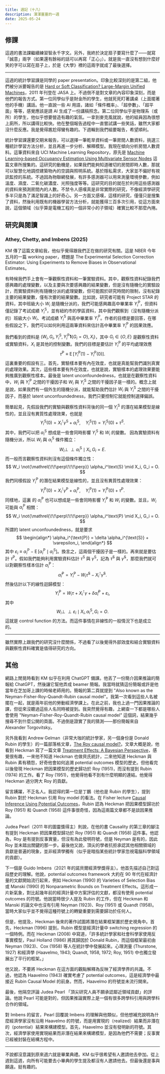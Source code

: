 ```yaml
---
title: 週記（十八）
description: 渾渾噩噩的一週
date: 2025-05-24
---
```


## 修課

這週的書法課繼續練習智永千字文。另外，我終於決定扇子要寫什麼了——就寫「誠意」兩字（如果還有餘裕的話可以再寫「正心」）。就是我一直沒有想到什麼好笑的字可以寫在扇子上，於是《大學》裡的這兩字就成了最後選擇。

---

這週的統計學習課是同學的 paper presentation。印象比較深刻的是第二組，他們被分派要報告的是 [Hard or Soft Classification? Large-Margin Unified Machines](https://www.tandfonline.com/doi/abs/10.1198/jasa.2011.tm10319)，2011 年刊登在 JASA 上。不過倒不是對文章的內容印象深刻，而是他們的報告方式。第一位同學似乎是財金所的學生，他就死死盯著講桌（上面擺著他的手機）講話。他一直說一些 AI 用語，諸如「條件概率」、「超參數」、「超平面」等等，感覺應該是請 AI 生成了一份講稿照念。第二位同學似乎是物理系（或所）的學生，他似乎想要營造有趣的氣氛。一拿到麥克風就說，他的組員因為很想上廁所，所以講得比較快。他在整個報告過程中一直嘗試講一些笑話，雖然大家都沒什麼反應。我是覺得尷尬得蠻有趣的。下週輪到我們組要報告，希望順利。

統計學習課還要交期末報告，可以選擇一筆乾旱資料或一筆房間人數資料，挑選三種統計學習方法分析，並且再進一步分析、解釋模型。我現在傾向分析房間人數資料。這筆資料來自 UCI Machine Learning Repository，原先是 [Machine Learning-based Occupancy Estimation Using Multivariate Sensor Nodes](https://ieeexplore.ieee.org/stamp/stamp.jsp?tp=&arnumber=8644432&tag=1) 這篇文章所搜集的。這研究的動機是，如果我們能夠知道確切的房間即時人數，那就可以智慧化地調控建築物內的空調與照明系統。基於隱私需求，大家並不偏好有視訊監控的系統。不過因為物聯網發展，有許多感測器可以用來測量環境參數，例如溫度、濕度、二氧化碳濃度、光照強度等等。這研究的目的就在於利用這些感測器的資料來預測房間內的人數。不禁令人感嘆真是非常實際的研究，不像經濟學研究多半只是為了滿足智識上的好奇心。另一方面又感嘆，這樣的研究，僅僅只是搜集了資料，然後利用既有的機器學習方法分析，就能獲得三百多次引用，從這方面來說，這個領域（似乎算是電機工程的一個非常小的子領域）確實比較不那麼內捲。

## 研究與閱讀

### Athey, Chetty, and Imbens (2025)

KM 傳了這篇文章給我，他似乎覺得跟我們正在做的研究有關。這是 NBER 今年五月的一篇 working paper，標題是 The Experimental Selection Correction Estimator: Using Experiments to Remove Biases in Observational Estimates。

有時候我們手上會有一筆觀察性資料和一筆實驗資料。其中，觀察性資料紀錄我們感興趣的處理變數，以及主要與次要感興趣的結果變數，但是沒有隨機化的實驗設計，而實驗資料則有隨機分派的處理變數，但可能囿於研究時間的限制，沒有紀錄主要的結果變數，僅有次要的結果變數。比如說，研究者可能有 Project STAR 的資料，其中班級大小 $W_i$ 是隨機分派的，我們可能感興趣高中畢業率 $Y_i^\text{P}$，但資料僅記錄了考試成績 $Y_i^\text{S}$，並有紐約市的學區資料，其中我們觀察到（沒有隨機分派的）班級大小 $W_i$、考試成績 $Y_i^\text{S}$ 與高中畢業率 $Y_i^\text{P}$。作者的目標是要回答，在哪些假設之下，我們可以如何利用這兩筆資料來估計高中畢業率 $Y_i^\text{P}$ 的因果效應。

我們看到的資料是 $(W_i, G_i, Y_i^\text{S}, Y_i^\text{P}\mathbf{1}\{G_i = O\}, X_i)$，其中 $G_i \in \{O, E\}$ 是觀察性資料或實驗資料，$X_i$ 是其他的控制變數。我們的目標是要估計 $Y_i^\text{P}$ 的平均處理效應
$$
\tau^{\text{P}} \equiv \operatorname{E}[Y_i^\text{P}(1) - Y_i^\text{P}(0)].
$$
這裏重要的假設有三。首先，實驗樣本要有內在效度，也就是真能幫我們識別真實的處理效果。其次，這些樣本要有外在效度，也就是說，實驗樣本的處理效果要能夠推廣到觀察性樣本。最後是 latent unconfoundedness，也就是在觀察性資料中，$W_i$ 與 $Y_i^\text{P}$ 之間的干擾因子和 $W_i$ 與 $Y_i^\text{S}$ 之間的干擾因子是一樣的。概念上就是說，如果我們有一個外生的隨機分派，就能幫助我們估計 $W_i$ 與 $Y_i^\text{S}$ 之間的干擾因子，而基於 latent unconfoundedness，我們只要控制它就能控制選擇偏誤。

簡單起見，先假設我們的實驗與觀察性資料背後的同一個 $Y_i^\text{S}$ 的潛在結果模型是線性的，並且沒有異質性處理效果，也就是
$$
Y_i^{\text{S}}(0) = X_i^\intercal \gamma^\text{S} + \alpha_i^\text{S},
\quad 
Y_i^{\text{S}}(1) = Y_i^{\text{S}}(0) + \tau^S. 
$$
其中，我們可以把 $\alpha_i^\text{S}$ 想成是一些會同時影響 $Y_i^{\text{S}}$ 和 $W_i$ 的變數。
因為實驗資料有隨機分派，所以 $W_i$ 與 $\alpha_i^\text{S}$ 條件獨立：
$$
W_i \perp\!\!\!\perp \alpha_i^\text{S} \mid X_i, G_i = E.
$$
而一般而言觀察性資料則沒有這個條件獨立性：
$$
W_i \not{\mathrel{\!\!\perp\!\!\!\perp}} \alpha_i^\text{S} \mid X_i, G_i = O.
$$
我們同樣假設 $Y_i^{\text{P}}$ 的潛在結果模型是線性的，並且沒有異質性處理效果：
$$
Y_i^{\text{P}}(0) = X_i^\intercal \gamma^\text{P} + \alpha_i^\text{P},
\quad
Y_i^{\text{P}}(1) = Y_i^{\text{P}}(0) + \tau^\text{P}.
$$
同樣地，這裏 的 $\alpha_i^\text{P}$ 也可以想成是一些會同時影響 $Y_i^{\text{P}}$ 和 $W_i$ 的變數。並且，$W_i$ 可能與 $\alpha_i^\text{P}$ 相關：
$$
W_i \not{\mathrel{\!\!\perp\!\!\!\perp}} \alpha_i^\text{P} \mid X_i, G_i = O.
$$
所謂的 latent unconfoundedness，就是要求
$$
\begin{align*}
\alpha_i^{\text{P}} = \delta \alpha_i^{\text{S}} + \varepsilon_i,
\end{align*}
$$
其中 $\varepsilon_i \equiv \alpha_i^{\text{P}} - \operatorname{E}[\alpha_i^{\text{P}} \mid \alpha_i^{\text{S}}]$。換言之，這兩個干擾因子是一樣的。再來就是要估計 $\tau^\text{P}$。假如我們能夠利用實驗資料估計 $\tau^\text{S}$ 與 $\gamma^\text{S}$，記為 $\hat{\tau}^\text{S}$ 與 $\hat{\gamma}^\text{S}$，那麼我們就可以對觀察性樣本估計 $\alpha_i^\text{P}$：
$$
\hat{\alpha}_i^{\text{P}} = Y_i^{\text{P}} - W_i \hat{\tau}^\text{S} - X_i^\intercal \hat{\gamma}^\text{S}.
$$
然後估計以下的線性迴歸模型：
$$
Y_i^{\text{P}} = W_i \tau + X_i^\intercal \gamma + \delta \hat{\alpha}_i^{\text{P}} + \varepsilon_i,
$$
其中
$$
W_i \perp\!\!\!\perp \varepsilon_i \mid X_i, \alpha_i^\text{S}, G_i = O.
$$
這就是 control function 的方法。而這件事情在非線性的一般情況下也是成立的。

---

雖然實際上跟我們的研究沒什麼關係，不過看了以後覺得外部效度和結合實驗資料與觀察性資料確實是值得研究的方向。

## 其他

網路上閒晃時看到 KM 似乎在利用 ChatGPT 備課。他丟了一份簡介因果推論的簡報給 ChatGPT，然後讓它幫他弄成 beamer 簡報。我當時就猜這份簡報或許是他當年在芝加哥上課的時候老師用的。簡報的第二頁就提到 "Also known as the Neyman-Fisher-Roy-Quandt-Rubin causal model"。我第一次看到這些人名被擺在一起，就是兩年前他的勞動經濟學課上。在此之前，我也上過一門因果推論的課，但從來沒聽過這些人名同時被提到。我突然覺得有趣，上網查一下都是哪些人會使用 "Neyman-Fisher-Roy-Quandt-Rubin causal model" 這個詞，結果幾乎搜尋不到什麼公開的頁面。不過倒是證實了我的猜測——那份簡報來自 Alexander Torgovitsky。

另外我看到 Andrew Gelman（非常大咖的統計學家，另一個身份是 Donald Rubin 的學生）的一篇部落格文章，[The Roy causal model?](https://statmodeling.stat.columbia.edu/2013/07/30/the-roy-causal-model/)。文章大概是說，他看到 Heckman 寫了一篇文章 [Treatment Effects: A Bayesian Perspective](https://www.tandfonline.com/doi/abs/10.1080/07474938.2013.807103)，感覺很有趣，一來他不知道 Heckman 也做貝氏統計，二來他知道 Heckman 與 Rubin 素有積怨，好奇他會如何追溯 potential outcomes 模型的歷史。但他看完以後發現 Heckman 把因果模型的歷史歸功於 Roy (1951)，而沒有提到 Rubin (1974) 的工作。看了 Roy (1951)，他覺得他看不到有什麼明顯的連結。他覺得 Heckman 過分誇大 Roy 的貢獻。

留言踴躍，不乏名人。我認得的第一位是丁鵬（他也是 Rubin 的學生），提到 Rubin 對於 Heckman 引用 Roy model 的看法。在 Fisher lecture [Causal Inference Using Potential Outcomes](https://www.tandfonline.com/doi/abs/10.1198/016214504000001880)，Rubin 認為 Heckman 把因果模型歸功於 Roy (1951) 和 Quandt (1958) 這件事很奇怪，因為這兩篇文章都不是談因果推論。

Judea Pearl（2011 年的圖靈獎得主）則說，在他的書 Causality 的第三章的腳注有提到 Heckman 把因果模型歸功於 Roy (1951) 和 Quandt (1958) 這件事。他認為，Roy 是有提到反事實量，但沒有為此發明符號，但是 Neyman 是有的，因此 Roy 並未踏出關鍵的那一步。最後他又說，頂尖的學者抗拒承認其他相關領域的貢獻是普遍的現象，並非經濟學獨有（似乎是暗指某些統計學家忽視電腦科學領域的貢獻）。

下一個是 Guido Imbens（2021 年的諾貝爾經濟學獎得主）。他首先描述自己對這段歷史的理解。他說，potential outcomes framework 大約在 90 年代在經濟計量的文獻開始流行起來，例如 Heckman (1990) 的 Varieties of Selection Bias 或 Manski (1990) 的 Nonparametric Bounds on Treatment Effects。這形成一片新氣象，對比起幾年前的經濟計量中方案評估的文獻，都沒有使用 potential outcomes 的符號。他說當時很少人提及 Rubin 的工作，但在 Heckman 和 Manski 的論文中也沒有引用 Neyman (1923)、Roy (1951) 或 Quandt (1958)。當時大家似乎並不覺得這種符號上的轉變重要到需要歸功於任何人。

但是，他提及，Heckman 後來的著作試圖將潛在結果框架置於歷史視角中。首先，Heckman (1996) 提到，Rubin 模型是經濟計量中 switching regression 的一個特例。而在 Heckman (2008) 中寫道，「許多統計學家和社會科學家使用反事實模型，Paul Holland (1986) 將其歸因於 Donald Rubin，而這個框架最初由 Neyman (1923)、Cox (1958) 等人在統計學中發展起來。心理測量 (Thurstone, 1927) 和經濟學 (Haavelmo, 1943; Quandt, 1958, 1972; Roy, 1951) 中也獨立發展出了平行的框架。」

他又說，不要將 Heckman 在這方面的觀點解釋為反映了經濟學界的共識。不過，他認為 Haavelmo (1943) 確實考慮了 potential outcomes，這是經濟學中最接近 Rubin Causal Model 的前身。然而，Haavelmo 的符號並未流行開來。

最後，他隔空評論 Judea Pearl 「頂尖研究人員不願承認鄰近領域貢獻」的評論。他說 Pearl 可能是對的，但因果推論實際上是一個有很多跨學科引用與跨學科合作的領域。

對 Imbens 的留言，Pearl 回覆說 Imbens 的理解與他類似，但他想補充說明為什麼經濟學家沒有沿用 Haavelmo 的符號，而是用實現的（realized）結果而非潛在的（potential）結果來構建模型。首先，Haavelmo 並沒有發明新的符號。其次，經濟學家使用實現結果而非潛在結果來構建模型，是因為他們不需要；反事實已經被封裝在結構方程中。

---

不說都沒意識到原來週六就是畢業典禮。KM 似乎很希望有人邀請他去參加。從上週到這週，向所有可能要去小畢典的學生提及都沒有人邀請他去。但最後還是事與願違。挺有趣的。
